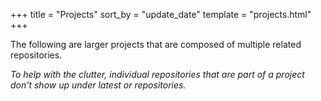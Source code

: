 +++
title = "Projects"
sort_by = "update_date"
template = "projects.html"
+++

The following are larger projects that are composed of multiple related repositories.

*To help with the clutter, individual repositories that are part of a project don't show up under latest or repositories.*
